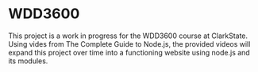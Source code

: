 # WDD3600
This project is a work in progress for the WDD3600 course at ClarkState. Using vides from The Complete Guide to Node.js, the provided videos will expand this project over time into a functioning website using node.js and its modules.
